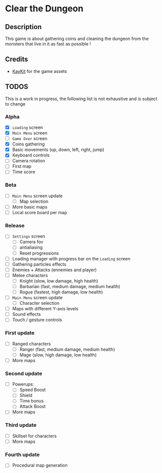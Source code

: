 # Clear the Dungeon

## Description
This game is about gathering coins and cleaning the dungeon from the monsters that live in it as fast as possible !

## Credits
- [KayKit](https://kaylousberg.itch.io/) for the game assets

## TODOS
This is a work in progress, the following list is not exhaustive and is subject to change

### Alpha
- [x] `Loading` screen
- [x] `Main Menu` screen
- [ ] `Game Over` screen
- [x] Coins gathering
- [x] Basic movements (up, down, left, right, jump)
- [x] Keyboard controls
- [ ] Camera rotation
- [ ] First map
- [ ] Time score

### Beta
- [ ] `Main Menu` screen update
  - [ ] Map selection
- [ ] More basic maps
- [ ] Local score board per map

### Release
- [ ] `Settings` screen
  - [ ] Camera fov
  - [ ] antialiasing
  - [ ] Reset progressions
- [ ] Loading manager with progress bar on the `Loading` screen
- [ ] Gathering particles effects
- [ ] Enemies + Attacks (ennemies and player)
- [ ] Melee characters
  - [ ] Knight (slow, low damage, high health)
  - [ ] Barbarian (fast, medium damage, medium health)
  - [ ] Rogue (fastest, high damage, low health)
- [ ] `Main Menu` screen update
  - [ ] Character selection
- [ ] Maps with different Y-axis levels
- [ ] Sound effects
- [ ] Touch / gesture controls

### First update
- [ ] Ranged characters
  - [ ] Ranger (fast, medium damage, medium health)
  - [ ] Mage (slow, high damage, low health)
- [ ] More maps

### Second update
- [ ] Powerups:
  - [ ] Speed Boost
  - [ ] Shield
  - [ ] Time bonus
  - [ ] Attack Boost
- [ ] More maps

### Third update
- [ ] Skillset for characters
- [ ] More maps

### Fourth update
- [ ] Procedural map generation
